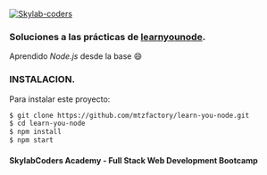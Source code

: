 [![Skylab-coders](https://mtzfactory.github.io/logos/png/skylab-coders.png)](http://www.skylabcoders.com/)

### Soluciones a las prácticas de [learnyounode][learnyounode].

Aprendido *Node.js* desde la base 😄

### INSTALACION.

Para instalar este proyecto:

```bash
$ git clone https://github.com/mtzfactory/learn-you-node.git
$ cd learn-you-node
$ npm install
$ npm start
```

#### SkylabCoders Academy - Full Stack Web Development Bootcamp

[learnyounode]: https://github.com/workshopper/learnyounode